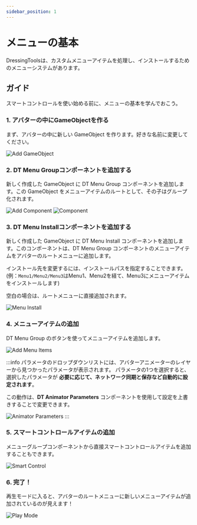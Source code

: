 ```yaml
---
sidebar_position: 1
---
```


# メニューの基本

DressingToolsは、カスタムメニューアイテムを処理し、インストールするためのメニューシステムがあります。

## ガイド

スマートコントロールを使い始める前に、メニューの基本を学んでおこう。

### 1. アバターの中にGameObjectを作る

まず、アバターの中に新しい GameObject を作ります。好きな名前に変更してください。

![Add GameObject](/img/menu-basics-1.PNG)

### 2. DT Menu Groupコンポーネントを追加する

新しく作成した GameObject に DT Menu Group コンポーネントを追加します。この GameObject をメニューアイテムのルートとして、その子はグループ化されます。

![Add Component](/img/menu-basics-2-1.PNG)
![Component](/img/menu-basics-2-2.PNG)

### 3. DT Menu Installコンポーネントを追加する

新しく作成した GameObject に DT Menu Install コンポーネントを追加します。このコンポーネントは、DT Menu Group コンポーネントのメニューアイテムをアバターのルートメニューに追加します。

インストール先を変更するには、インストールパスを指定することできます。(例：`Menu1/Menu2/Menu3`はMenu1、Menu2を経て、Menu3にメニューアイテムをインストールします)

空白の場合は、ルートメニューに直接追加されます。

![Menu Install](/img/menu-basics-3.PNG)

### 4. メニューアイテムの追加

DT Menu Group のボタンを使ってメニューアイテムを追加します。

![Add Menu Items](/img/menu-basics-4.PNG)

:::info
パラメータのドロップダウンリストには、アバターアニメーターのレイヤーから見つかったパラメータが表示されます。
パラメータの1つを選択すると、選択したパラメータが **必要に応じて、ネットワーク同期と保存など自動的に設定されます**。

この動作は、**DT Animator Parameters** コンポーネントを使用して設定を上書きすることで変更できます。

![Animator Parameters](/img/menu-basics-4-animparam.PNG)
:::

### 5. スマートコントロールアイテムの追加

メニューグループコンポーネントから直接スマートコントロールアイテムを追加することもできます。

![Smart Control](/img/menu-basics-5.PNG)

### 6. 完了！

再生モードに入ると、アバターのルートメニューに新しいメニューアイテムが追加されているのが見えます！

![Play Mode](/img/menu-basics-6.PNG)

